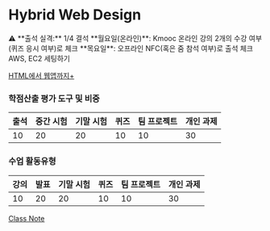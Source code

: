 # Hybrid Web Design

<aside>
⚠️ **출석 실격:** 1/4 결석
**월요일(온라인)**: Kmooc 온라인 강의 2개의 수강 여부 (퀴즈 응시 여부)로 체크
**목요일**: 오프라인 NFC(혹은 줌 참석 여부)로 출석 체크
AWS, EC2 세팅하기

</aside>

[HTML에서 웹앱까지+](http://www.kmooc.kr/courses/course-v1:HGUk+HGUP02+2023_T2/about)

### 학점산출 평가 도구 및 비중

| 출석 | 중간 시험 | 기말 시험 | 퀴즈 | 팀 프로젝트 | 개인 과제 |
| --- | --- | --- | --- | --- | --- |
| 10 | 20 | 20 | 10 | 10 | 30 |

### 수업 활동유형

| 강의 | 발표 | 기말 시험 | 퀴즈 | 팀 프로젝트 | 개인 과제 |
| --- | --- | --- | --- | --- | --- |
| 10 | 20 | 20 | 10 | 10 | 30 |

[Class Note](Hybrid%20Web%20Design%2072dd595246cf4a85b024b3e1995794cf/Class%20Note%20fae95f637dbb480d8850a6f1f82731d3.csv)